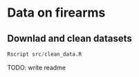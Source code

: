 # Data on firearms 

## Downlad and clean datasets 

``` R
Rscript src/clean_data.R 

```

TODO: write readme
